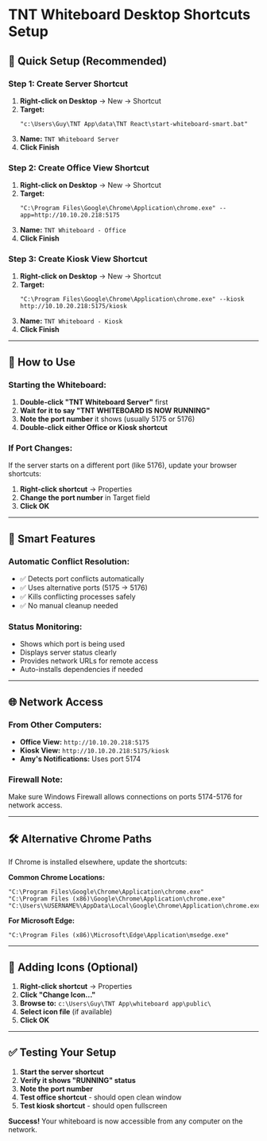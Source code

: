 # TNT Whiteboard Desktop Shortcuts Setup

## 🚀 **Quick Setup (Recommended)**

### **Step 1: Create Server Shortcut**
1. **Right-click on Desktop** → New → Shortcut
2. **Target:**
   ```
   "c:\Users\Guy\TNT App\data\TNT React\start-whiteboard-smart.bat"
   ```
3. **Name:** `TNT Whiteboard Server`
4. **Click Finish**

### **Step 2: Create Office View Shortcut**
1. **Right-click on Desktop** → New → Shortcut
2. **Target:**
   ```
   "C:\Program Files\Google\Chrome\Application\chrome.exe" --app=http://10.10.20.218:5175
   ```
3. **Name:** `TNT Whiteboard - Office`
4. **Click Finish**

### **Step 3: Create Kiosk View Shortcut**
1. **Right-click on Desktop** → New → Shortcut
2. **Target:**
   ```
   "C:\Program Files\Google\Chrome\Application\chrome.exe" --kiosk http://10.10.20.218:5175/kiosk
   ```
3. **Name:** `TNT Whiteboard - Kiosk`
4. **Click Finish**

---

## 🎯 **How to Use**

### **Starting the Whiteboard:**
1. **Double-click "TNT Whiteboard Server"** first
2. **Wait for it to say "TNT WHITEBOARD IS NOW RUNNING"**
3. **Note the port number** it shows (usually 5175 or 5176)
4. **Double-click either Office or Kiosk shortcut**

### **If Port Changes:**
If the server starts on a different port (like 5176), update your browser shortcuts:
1. **Right-click shortcut** → Properties
2. **Change the port number** in Target field
3. **Click OK**

---

## 🔧 **Smart Features**

### **Automatic Conflict Resolution:**
- ✅ Detects port conflicts automatically
- ✅ Uses alternative ports (5175 → 5176)
- ✅ Kills conflicting processes safely
- ✅ No manual cleanup needed

### **Status Monitoring:**
- Shows which port is being used
- Displays server status clearly
- Provides network URLs for remote access
- Auto-installs dependencies if needed

---

## 🌐 **Network Access**

### **From Other Computers:**
- **Office View:** `http://10.10.20.218:5175`
- **Kiosk View:** `http://10.10.20.218:5175/kiosk`
- **Amy's Notifications:** Uses port 5174

### **Firewall Note:**
Make sure Windows Firewall allows connections on ports 5174-5176 for network access.

---

## 🛠️ **Alternative Chrome Paths**

If Chrome is installed elsewhere, update the shortcuts:

**Common Chrome Locations:**
```
"C:\Program Files\Google\Chrome\Application\chrome.exe"
"C:\Program Files (x86)\Google\Chrome\Application\chrome.exe"
"C:\Users\%USERNAME%\AppData\Local\Google\Chrome\Application\chrome.exe"
```

**For Microsoft Edge:**
```
"C:\Program Files (x86)\Microsoft\Edge\Application\msedge.exe"
```

---

## 🎨 **Adding Icons (Optional)**

1. **Right-click shortcut** → Properties
2. **Click "Change Icon..."**
3. **Browse to:** `c:\Users\Guy\TNT App\whiteboard app\public\`
4. **Select icon file** (if available)
5. **Click OK**

---

## ✅ **Testing Your Setup**

1. **Start the server shortcut**
2. **Verify it shows "RUNNING" status**
3. **Note the port number**
4. **Test office shortcut** - should open clean window
5. **Test kiosk shortcut** - should open fullscreen

**Success!** Your whiteboard is now accessible from any computer on the network.